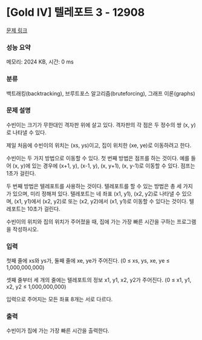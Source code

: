 # [Gold IV] 텔레포트 3 - 12908 

[문제 링크](https://www.acmicpc.net/problem/12908) 

### 성능 요약

메모리: 2024 KB, 시간: 0 ms

### 분류

백트래킹(backtracking), 브루트포스 알고리즘(bruteforcing), 그래프 이론(graphs)

### 문제 설명

<p>수빈이는 크기가 무한대인 격자판 위에 살고 있다. 격자판의 각 점은 두 정수의 쌍 (x, y)로 나타낼 수 있다.</p>

<p>제일 처음에 수빈이의 위치는 (xs, ys)이고, 집이 위치한 (xe, ye)로 이동하려고 한다.</p>

<p>수빈이는 두 가지 방법으로 이동할 수 있다. 첫 번째 방법은 점프를 하는 것이다. 예를 들어 (x, y)에 있는 경우에 (x+1, y), (x-1, y), (x, y+1), (x, y-1)로 이동할 수 있다. 점프는 1초가 걸린다.</p>

<p>두 번째 방법은 텔레포트를 사용하는 것이다. 텔레포트를 할 수 있는 방법은 총 세 가지가 있으며, 미리 정해져 있다. 텔레포트는 네 좌표 (x1, y1), (x2, y2)로 나타낼 수 있으며, (x1, y1)에서 (x2, y2)로 또는 (x2, y2)에서 (x1, y1)로 이동할 수 있다는 것이다. 텔레포트는 10초가 걸린다.</p>

<p>수빈이의 위치와 집의 위치가 주어졌을 때, 집에 가는 가장 빠른 시간을 구하는 프로그램을 작성하시오.</p>

### 입력 

 <p>첫째 줄에 xs와 ys가, 둘째 줄에 xe, ye가 주어진다. (0 ≤ xs, ys, xe, ye ≤ 1,000,000,000)</p>

<p>셋째 줄부터 세 개의 줄에는 텔레포트의 정보 x1, y1, x2, y2가 주어진다. (0 ≤ x1, y1, x2, y2 ≤ 1,000,000,000)</p>

<p>입력으로 주어지는 모든 좌표 8개는 서로 다르다.</p>

### 출력 

 <p>수빈이가 집에 가는 가장 빠른 시간을 출력한다.</p>


